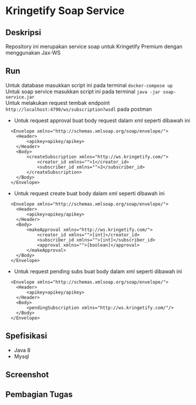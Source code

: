 # Kringetify Soap Service



## Deskripsi

Repository ini merupakan service soap untuk Kringetify Premium dengan menggunakan Jax-WS
## Run
Untuk database masukkan script ini pada terminal
`docker-compose up` <br>
Untuk soap service masukkan script ini pada terminal
`java -jar soap-service.jar`<br>
Untuk melakukan request tembak endpoint `http://localhost:4790/ws/subscription?wsdl` pada postman<br>
- Untuk request approval buat body request dalam xml seperti dibawah ini<br>
```
  <Envelope xmlns="http://schemas.xmlsoap.org/soap/envelope/">
    <Header>
        <apikey>apikey/apikey>
    </Header>
    <Body>
        <createSubscription xmlns="http://ws.kringetify.com/">
            <creator_id xmlns="">1</creator_id>
            <subscriber_id xmlns="">2</subscriber_id>
        </createSubscription>
    </Body>
  </Envelope>
```
- Untuk request create buat body dalam xml seperti dibawah ini
```
  <Envelope xmlns="http://schemas.xmlsoap.org/soap/envelope/">
    <Header>
        <apikey>apikey/apikey>
    </Header>
    <Body>
        <makeApproval xmlns="http://ws.kringetify.com/">
            <creator_id xmlns="">[int]</creator_id>
            <subscriber_id xmlns="">[int]</subscriber_id>
            <approval xmlns="">[boolean]</approval>
        </makeApproval>
    </Body>
  </Envelope>
```
- Untuk request pending subs buat body dalam xml seperti dibawah ini
```
  <Envelope xmlns="http://schemas.xmlsoap.org/soap/envelope/">
    <Header>
        <apikey>apikey/apikey>
    </Header>
    <Body>
        <pendingSubscription xmlns="http://ws.kringetify.com/"/>
    </Body>
  </Envelope>
```



## Spefisikasi
- Java 8
- Mysql
## Screenshot

## Pembagian Tugas
